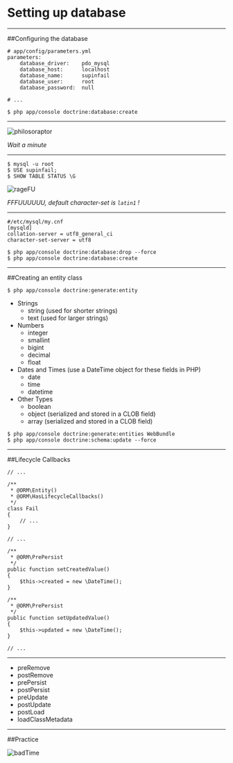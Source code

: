 Setting up database
==================

---

##Configuring the database

    # app/config/parameters.yml
    parameters:
        database_driver:    pdo_mysql
        database_host:      localhost
        database_name:      supinfail
        database_user:      root
        database_password:  null

    # ...

    $ php app/console doctrine:database:create

---

![philosoraptor](http://i0.kym-cdn.com/photos/images/original/000/085/283/philosoraptor.jpg?1291090164)

*Wait a minute*

---

    $ mysql -u root  
    $ USE supinfail;  
    $ SHOW TABLE STATUS \G  

![rageFU](http://i0.kym-cdn.com/photos/images/original/000/000/578/1234931504682.jpg)

*FFFUUUUUU, default character-set is `latin1` !*

---

    #/etc/mysql/my.cnf
    [mysqld]
    collation-server = utf8_general_ci
    character-set-server = utf8  

    $ php app/console doctrine:database:drop --force
    $ php app/console doctrine:database:create

---

##Creating an entity class

    $ php app/console doctrine:generate:entity

   * Strings
      * string (used for shorter strings)
      * text (used for larger strings)
   * Numbers
      * integer
      * smallint
      * bigint
      * decimal
      * float
   * Dates and Times (use a DateTime object for these fields in PHP)
      * date
      * time
      * datetime
   * Other Types
      * boolean
      * object (serialized and stored in a CLOB field)
      * array (serialized and stored in a CLOB field)  

    $ php app/console doctrine:generate:entities WebBundle  
    $ php app/console doctrine:schema:update --force
 
---

##Lifecycle Callbacks

    // ...

    /**
     * @ORM\Entity()
     * @ORM\HasLifecycleCallbacks()
     */
    class Fail
    {
        // ...
    }

    // ...

    /**
     * @ORM\PrePersist
     */
    public function setCreatedValue()
    {
        $this->created = new \DateTime();
    }

    /**
     * @ORM\PrePersist
     */
    public function setUpdatedValue()
    {
        $this->updated = new \DateTime();
    }

    // ...

---    

   * preRemove
   * postRemove
   * prePersist
   * postPersist
   * preUpdate
   * postUpdate
   * postLoad
   * loadClassMetadata

---

##Practice

![badTime](http://weknowmemes.com/generator/uploads/generated/g136009871787922204.jpg)

